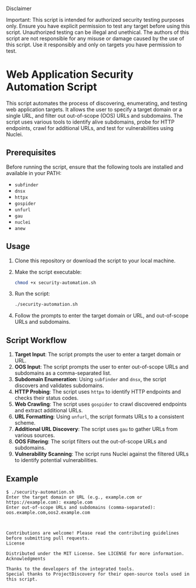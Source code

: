 Disclaimer

Important: This script is intended for authorized security testing purposes only. Ensure you have explicit permission to test any target before using this script. Unauthorized testing can be illegal and unethical. The authors of this script are not responsible for any misuse or damage caused by the use of this script. Use it responsibly and only on targets you have permission to test.



# Web Application Security Automation Script

This script automates the process of discovering, enumerating, and testing web application targets. It allows the user to specify a target domain or a single URL, and filter out out-of-scope (OOS) URLs and subdomains. The script uses various tools to identify alive subdomains, probe for HTTP endpoints, crawl for additional URLs, and test for vulnerabilities using Nuclei.

## Prerequisites

Before running the script, ensure that the following tools are installed and available in your PATH:

- `subfinder`
- `dnsx`
- `httpx`
- `gospider`
- `unfurl`
- `gau`
- `nuclei`
- `anew`

## Usage

1. Clone this repository or download the script to your local machine.
2. Make the script executable:

    ```bash
    chmod +x security-automation.sh
    ```

3. Run the script:

    ```bash
    ./security-automation.sh
    ```

4. Follow the prompts to enter the target domain or URL, and out-of-scope URLs and subdomains.

## Script Workflow

1. **Target Input**: The script prompts the user to enter a target domain or URL.
2. **OOS Input**: The script prompts the user to enter out-of-scope URLs and subdomains as a comma-separated list.
3. **Subdomain Enumeration**: Using `subfinder` and `dnsx`, the script discovers and validates subdomains.
4. **HTTP Probing**: The script uses `httpx` to identify HTTP endpoints and checks their status codes.
5. **Web Crawling**: The script uses `gospider` to crawl discovered endpoints and extract additional URLs.
6. **URL Formatting**: Using `unfurl`, the script formats URLs to a consistent scheme.
7. **Additional URL Discovery**: The script uses `gau` to gather URLs from various sources.
8. **OOS Filtering**: The script filters out the out-of-scope URLs and subdomains.
9. **Vulnerability Scanning**: The script runs Nuclei against the filtered URLs to identify potential vulnerabilities.

## Example

```plaintext
$ ./security-automation.sh
Enter the target domain or URL (e.g., example.com or https://example.com): example.com
Enter out-of-scope URLs and subdomains (comma-separated): oos.example.com,oos2.example.com



Contributions are welcome! Please read the contributing guidelines before submitting pull requests.
License

Distributed under the MIT License. See LICENSE for more information.
Acknowledgments

Thanks to the developers of the integrated tools.
Special thanks to ProjectDiscovery for their open-source tools used in this script.
